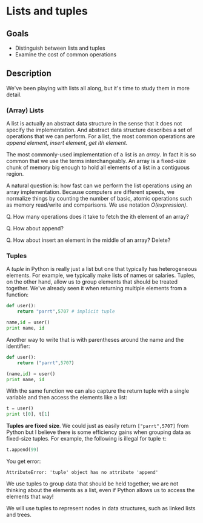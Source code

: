 # Lists and tuples

## Goals

* Distinguish between lists and tuples
* Examine the cost of common operations

## Description

We've been playing with lists all along, but it's time to study them in more detail.

### (Array) Lists

A list is actually an abstract data structure in the sense that it does not specify the implementation.  And abstract data structure describes a set of operations that we can perform. For a list, the most common operations are *append element*, *insert element*, *get ith element*.

The most commonly-used implementation of a list is an *array*. In fact it is so common that we use the terms interchangeably.  An array is a fixed-size chunk of memory big enough to hold all elements of a list in a contiguous region.

A natural question is: how fast can we perform the list operations using an array implementation. Because computers are different speeds, we normalize things by counting the number of basic, atomic operations such as memory read/write and comparisons. We use notation *O(expression)*.

Q. How many operations does it take to fetch the ith element of an array?

Q. How about append?

Q. How about insert an element in the middle of an array? Delete?

### Tuples

A *tuple* in Python is really just a list but one that typically has heterogeneous elements. For example, we typically make lists of names or salaries. Tuples, on the other hand, allow us to group elements that should be treated together. We've already seen it when returning multiple elements from a function:

```python
def user():
    return "parrt",5707 # implicit tuple

name,id = user()
print name, id
```

Another way to write that is with parentheses around the name and the identifier:

```python
def user():
    return ("parrt",5707)

(name,id) = user()
print name, id
```

With the same function we can also capture the return tuple with a single variable and then access the elements like a list:
 
```python
t = user()
print t[0], t[1]
```

**Tuples are fixed size**. We could just as easily return `["parrt",5707]` from Python but I believe there is some efficiency gains when grouping data as fixed-size tuples. For example, the following is illegal for tuple `t`:

```python
t.append(99)
```

You get error:

```
AttributeError: 'tuple' object has no attribute 'append'
```

We use tuples to group data that should be held together; we are not thinking about the elements as a list, even if Python allows us to access the elements that way!

We will use tuples to represent nodes in data structures, such as linked lists and trees.